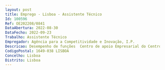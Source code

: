 ```yaml
--- 
layout: post
title: Emprego - Lisboa - Assistente Técnico
Id: 100596
Ref: OE202208/0841
DataAbertura: 2022-08-30
DataFecho: 2022-09-23
Trabalho: Assistente Técnico
Empregador: Agência para a Competitividade e Inovação, I.P.
Descricao: Desempenho de funções  Centro de apoio Empresarial do Centro em Aveiro, inserido na Direção de Proximidade Regional e Licenciamento, cujas competências estão descritas no número 16 da Deliberação n.º 486 2015, publicada no DR, 2.ª série, de 8 de abril. Descrição das funções  Prestar apoio geral fazendo a receção da comunicação destinada a esta unidade, nomeadamente, correspondência, chamadas telefónicas e documentação  Organizar reunião a nível interno e externo e prestar assistência na preparação das mesmas  Responder a pedidos de informação e de documentação assegurando um elevado nível de profissionalismo, discrição e confidencialidade  Redigir e finalizar e expedir de correspondência e ou outra documentação, sempre que necessário  Gerir documentos eletrónicos, e ou em papel, tais como  listas de contactos, correspondência, fotocopias, digitalização de documentos, arquivo  Gerir o economato, os stocks, bem como, assegurar resposta a outras necessidades que surjam  Prestar serviços administrativos a nível interno  Apoiar os processos e fluxos de trabalho da unidade  Contribuir para o trabalho em rede intra e inter unidades  Receção e atendimento presencial.
CodigoPostal: 1649-038 LISBOA
Concelho: Lisboa
Distrito: Lisboa
--- 
```

